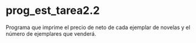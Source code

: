 # prog_est_tarea2.2
Programa que imprime el precio de neto de cada ejemplar de novelas y el número de ejemplares que venderá.
